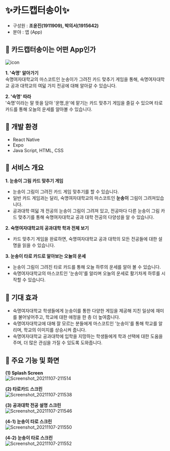# ✨카드캡터송이✨
- 구성원 : __조윤진(1911909), 박의서(1915642)__
- 분야 : 앱 (App)

## 💙 카드캡터송이는 어떤 App인가
![icon](https://user-images.githubusercontent.com/70744494/140643732-fa94613b-5840-45b1-8099-7a34a895414b.png)

__1. '숙명' 알아가기__  
숙명여자대학교의 마스코트인 눈송이가 그려진 카드 맞추기 게임을 통해, 
숙명여자대학교 공과 대학교의 여덟 가지 전공에 대해 알아갈 수 있습니다.

__2. '숙명' 따라__  
'숙명'이라는 말 뜻을 담아 '운명,운'에 맡기는 카드 맞추기 게임을 즐길 수 있으며 타로 카드를 통해 오늘의 운세를 알아볼 수 있습니다.

## 💙 개발 환경
- React Native
- Expo
- Java Script, HTML, CSS

## 💙 서비스 개요
__1. 눈송이 그림 카드 맞추기 게임__
- 눈송이 그림이 그려진 카드 게임 맞추기를 할 수 있습니다.
- 일반 카드 게임과는 달리, 숙명여자대학교의 마스코트인 __눈송이__ 그림이 그려져있습니다.
- 공과대학 여덟 개 전공의 눈송이 그림이 그려져 있고, 전공마다 다른 눈송이 그림 카드 맞추기를 통해 숙명여자대학교 공과 대학 전공의 다양성을 알 수 있습니다.

__2. 숙명여자대학교의 공과대학 학과 전체 보기__
- 카드 맞추기 게임을 완료하면, 숙명여자대학교 공과 대학의 모든 전공들에 대한 설명을 읽을 수 있습니다.

__3. 눈송이 타로 카드로 알아보는 오늘의 운세__
- 눈송이 그림이 그려진 타로 카드를 통해 오늘 하루의 운세를 알아 볼 수 있습니다.
- 숙명여자대학교의 마스코트인 '눈송이'를 알리며 오늘의 운세로 활기차게 하루를 시작할 수 있습니다.

## 💙 기대 효과
- 숙명여자대학교 학생들에게 눈송이를 통한 다양한 게임을 제공해 지친 일상에 재미를 불어넣어주고, 학교에 대한 애정을 한 층 더 높여줍니다.
- 숙명여자대학교에 대해 잘 모르는 분들에게 마스코트인 '눈송이'를 통해 학교를 알리며, 학교의 이미지를 상승시켜 줍니다.
- 숙명여자대학교 공과대학에 입학을 지망하는 학생들에게 학과 선택에 대한 도움을 주며, 더 많은 관심을 가질 수 있도록 도와줍니다.

## 💙 주요 기능 및 화면
__(1) Splash Screen__  
![Screenshot_20211107-211514](https://user-images.githubusercontent.com/70744494/140644929-359f91b5-2654-4e2b-8484-b7dce4ba8e66.jpg)

__(2) 타로카드 스크린__  
![Screenshot_20211107-211538](https://user-images.githubusercontent.com/70744494/140644932-5ce6ace1-f266-4548-908c-012dd8187676.jpg)


__(3) 공과대학 전공 설명 스크린__  
![Screenshot_20211107-211546](https://user-images.githubusercontent.com/70744494/140644938-45656312-e62a-4a6e-a24e-10748dfea735.jpg)


__(4-1) 눈송이 타로 스크린__  
![Screenshot_20211107-211550](https://user-images.githubusercontent.com/70744494/140644942-4534ffa1-76b3-4772-a380-3c347e0f5c31.jpg)

__(4-2) 눈송이 타로 스크린__  
![Screenshot_20211107-211552](https://user-images.githubusercontent.com/70744494/140644947-11a6877a-2886-4350-ad30-d9c04da37ec2.jpg)



